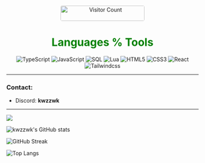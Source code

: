 <div align="center">
  <img 
    src="https://komarev.com/ghpvc/?username=kwzzwk&color=gray" 
    alt="Visitor Count" 
    style="border-radius: 4px; height: 40px; width: 220px;"
  />
</div>


<div align="center">
  <h1 align="center" style="color: green;">Languages % Tools</h1>

  <img alt="TypeScript" src="https://img.shields.io/badge/TypeScript-007ACC?style=for-the-badge&logo=typescript&logoColor=white">
  <img alt="JavaScript" src="https://img.shields.io/badge/JavaScript-323330?style=for-the-badge&logo=javascript&logoColor=F7DF1E">
  <img alt="SQL" src="https://img.shields.io/badge/SQL-336791?style=for-the-badge&logo=postgresql&logoColor=white">
  <img alt="Lua" src="https://img.shields.io/badge/Lua-2C2D72?style=for-the-badge&logo=lua&logoColor=white">
  <img alt="HTML5" src="https://img.shields.io/badge/HTML5-E34F26?style=for-the-badge&logo=html5&logoColor=white">
  <img alt="CSS3" src="https://img.shields.io/badge/CSS3-1572B6?style=for-the-badge&logo=css3&logoColor=white">
  <img alt="React" src="https://img.shields.io/badge/React-61DAFB?style=for-the-badge&logo=react&logoColor=white">
  <img alt="Tailwindcss" src="https://img.shields.io/badge/Tailwindcss-61DAFB?style=for-the-badge&logo=tailwindcss&logoColor=white">
</div>

---

### Contact:
   - Discord: **kwzzwk**

---

<a href="https://github.com/testaustime/">
    <img src="http://github-readme-testaustime.vercel.app/api/testaustime?username=kwzzwk&theme=dark"/>
</a>

![kwzzwk's GitHub stats](https://github-readme-stats.vercel.app/api?username=kwzzwk&show_icons=true&theme=dark)

![GitHub Streak](https://github-readme-streak-stats.herokuapp.com/?user=kwzzwk&theme=dark)

![Top Langs](https://github-readme-stats.vercel.app/api/top-langs/?username=kwzzwk&layout=compact&theme=dark)
